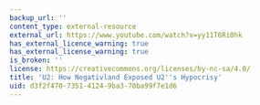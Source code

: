 ```yaml
---
backup_url: ''
content_type: external-resource
external_url: https://www.youtube.com/watch?v=yy11T6Ri0hk
has_external_licence_warning: true
has_external_license_warning: true
is_broken: ''
license: https://creativecommons.org/licenses/by-nc-sa/4.0/
title: 'U2: How Negativland Exposed U2''s Hypocrisy'
uid: d3f2f470-7351-4124-9ba3-70ba99f7e1d6
---
```


